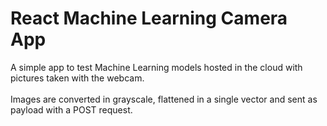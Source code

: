# React Machine Learning Camera App
A simple app to test Machine Learning models hosted in the cloud with pictures taken with the webcam.
<br><br>
Images are converted in grayscale, flattened in a single vector and sent as payload with a POST request.
